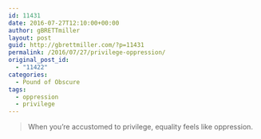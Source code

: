 ```yaml
---
id: 11431
date: 2016-07-27T12:10:00+00:00
author: gBRETTmiller
layout: post
guid: http://gbrettmiller.com/?p=11431
permalink: /2016/07/27/privilege-oppression/
original_post_id:
  - "11422"
categories:
  - Pound of Obscure
tags:
  - oppression
  - privilege
---
```

> When you’re accustomed to privilege, equality feels like oppression.